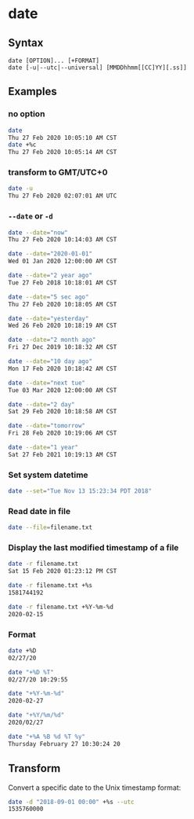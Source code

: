 
# date

## Syntax

    date [OPTION]... [+FORMAT]
    date [-u|--utc|--universal] [MMDDhhmm[[CC]YY][.ss]]

## Examples

### no option

```sh
date
Thu 27 Feb 2020 10:05:10 AM CST
date +%c
Thu 27 Feb 2020 10:05:14 AM CST
```

### transform to GMT/UTC+0

```sh
date -u
Thu 27 Feb 2020 02:07:01 AM UTC
```

### `--date` or `-d`

```sh
date --date="now"
Thu 27 Feb 2020 10:14:03 AM CST

date --date="2020-01-01"
Wed 01 Jan 2020 12:00:00 AM CST

date --date="2 year ago"
Tue 27 Feb 2018 10:18:01 AM CST

date --date="5 sec ago"
Thu 27 Feb 2020 10:18:05 AM CST

date --date="yesterday"
Wed 26 Feb 2020 10:18:19 AM CST

date --date="2 month ago"
Fri 27 Dec 2019 10:18:32 AM CST

date --date="10 day ago"
Mon 17 Feb 2020 10:18:42 AM CST

date --date="next tue"
Tue 03 Mar 2020 12:00:00 AM CST

date --date="2 day"
Sat 29 Feb 2020 10:18:58 AM CST

date --date="tomorrow"
Fri 28 Feb 2020 10:19:06 AM CST

date --date="1 year"
Sat 27 Feb 2021 10:19:13 AM CST
```

### Set system datetime

```sh
date --set="Tue Nov 13 15:23:34 PDT 2018"
```

### Read date in file

```sh
date --file=filename.txt
```

### Display the last modified timestamp of a file

```sh
date -r filename.txt
Sat 15 Feb 2020 01:23:12 PM CST

date -r filename.txt +%s
1581744192

date -r filename.txt +%Y-%m-%d
2020-02-15
```

### Format

```sh
date +%D
02/27/20

date "+%D %T"
02/27/20 10:29:55

date "+%Y-%m-%d"
2020-02-27

date "+%Y/%m/%d"
2020/02/27

date "+%A %B %d %T %y"
Thursday February 27 10:30:24 20
```

## Transform

Convert a specific date to the Unix timestamp format:

```sh
date -d "2018-09-01 00:00" +%s --utc
1535760000
```
